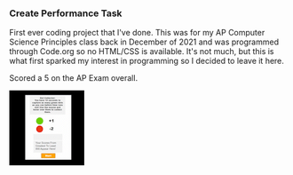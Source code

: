 ### Create Performance Task

First ever coding project that I've done. This was for my AP Computer Science Principles class back in December of 2021 and was programmed through Code.org so no HTML/CSS is available. It's not much, but this is what first sparked my interest in programming so I decided to leave it here. 

Scored a 5 on the AP Exam overall.

![](creatept.gif)